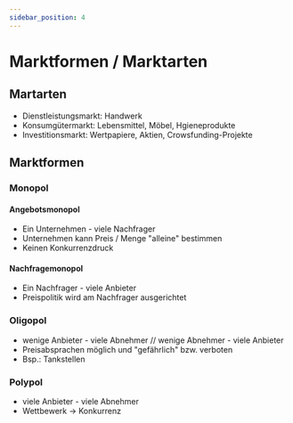 ```yaml
---
sidebar_position: 4
---
```


# Marktformen / Marktarten

## Martarten

- Dienstleistungsmarkt: Handwerk
- Konsumgütermarkt: Lebensmittel, Möbel, Hgieneprodukte
- Investitionsmarkt: Wertpapiere, Aktien, Crowsfunding-Projekte

## Marktformen

### Monopol

#### Angebotsmonopol

- Ein Unternehmen - viele Nachfrager
- Unternehmen kann Preis / Menge "alleine" bestimmen
- Keinen Konkurrenzdruck

#### Nachfragemonopol

- Ein Nachfrager - viele Anbieter
- Preispolitik wird am Nachfrager ausgerichtet

### Oligopol
- wenige Anbieter - viele Abnehmer // wenige Abnehmer - viele Anbieter
- Preisabsprachen möglich und "gefährlich" bzw. verboten
- Bsp.: Tankstellen

### Polypol
  - viele Anbieter - viele Abnehmer
  - Wettbewerk -> Konkurrenz
